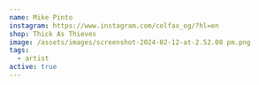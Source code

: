 ```yaml
---
name: Mike Pinto
instagram: https://www.instagram.com/colfax_og/?hl=en
shop: Thick As Thieves
image: /assets/images/screenshot-2024-02-12-at-2.52.08 pm.png
tags:
  - artist
active: true
---
```

